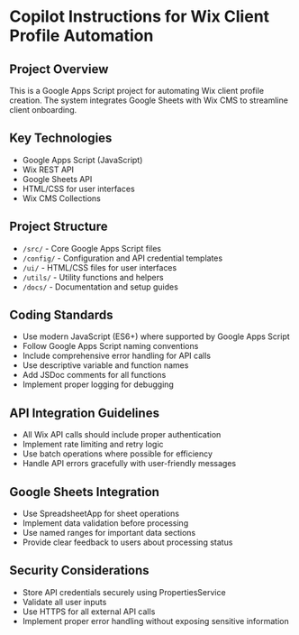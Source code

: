 # Copilot Instructions for Wix Client Profile Automation

<!-- Use this file to provide workspace-specific custom instructions to Copilot. For more details, visit https://code.visualstudio.com/docs/copilot/copilot-customization#_use-a-githubcopilotinstructionsmd-file -->

## Project Overview
This is a Google Apps Script project for automating Wix client profile creation. The system integrates Google Sheets with Wix CMS to streamline client onboarding.

## Key Technologies
- Google Apps Script (JavaScript)
- Wix REST API
- Google Sheets API
- HTML/CSS for user interfaces
- Wix CMS Collections

## Project Structure
- `/src/` - Core Google Apps Script files
- `/config/` - Configuration and API credential templates
- `/ui/` - HTML/CSS files for user interfaces
- `/utils/` - Utility functions and helpers
- `/docs/` - Documentation and setup guides

## Coding Standards
- Use modern JavaScript (ES6+) where supported by Google Apps Script
- Follow Google Apps Script naming conventions
- Include comprehensive error handling for API calls
- Use descriptive variable and function names
- Add JSDoc comments for all functions
- Implement proper logging for debugging

## API Integration Guidelines
- All Wix API calls should include proper authentication
- Implement rate limiting and retry logic
- Use batch operations where possible for efficiency
- Handle API errors gracefully with user-friendly messages

## Google Sheets Integration
- Use SpreadsheetApp for sheet operations
- Implement data validation before processing
- Use named ranges for important data sections
- Provide clear feedback to users about processing status

## Security Considerations
- Store API credentials securely using PropertiesService
- Validate all user inputs
- Use HTTPS for all external API calls
- Implement proper error handling without exposing sensitive information
